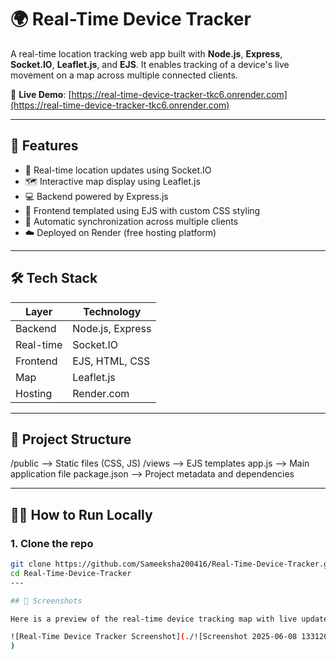 # 🌍 Real-Time Device Tracker

A real-time location tracking web app built with **Node.js**, **Express**, **Socket.IO**, **Leaflet.js**, and **EJS**. It enables tracking of a device's live movement on a map across multiple connected clients.

🔗 **Live Demo**: [https://real-time-device-tracker-tkc6.onrender.com](https://real-time-device-tracker-tkc6.onrender.com)

---

## 🚀 Features

- 📍 Real-time location updates using Socket.IO
- 🗺 Interactive map display using Leaflet.js
- 💻 Backend powered by Express.js
- 🎨 Frontend templated using EJS with custom CSS styling
- 🔄 Automatic synchronization across multiple clients
- ☁️ Deployed on Render (free hosting platform)

---

## 🛠️ Tech Stack

| Layer     | Technology           |
|-----------|----------------------|
| Backend   | Node.js, Express     |
| Real-time | Socket.IO            |
| Frontend  | EJS, HTML, CSS       |
| Map       | Leaflet.js           |
| Hosting   | Render.com           |

---

## 📁 Project Structure

/public --> Static files (CSS, JS)
/views --> EJS templates
app.js --> Main application file
package.json --> Project metadata and dependencies

---

## 🧑‍💻 How to Run Locally

### 1. Clone the repo
```bash
git clone https://github.com/Sameeksha200416/Real-Time-Device-Tracker.git
cd Real-Time-Device-Tracker
---

## 📸 Screenshots

Here is a preview of the real-time device tracking map with live updates:

![Real-Time Device Tracker Screenshot](./![Screenshot 2025-06-08 133120](https://github.com/user-attachments/assets/1928c976-20a8-4b6c-9630-44c9088f1774)
)


